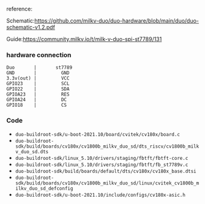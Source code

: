 reference:

Schematic:https://github.com/milkv-duo/duo-hardware/blob/main/duo/duo-schematic-v1.2.pdf

Guide:https://community.milkv.io/t/milk-v-duo-spi-st7789/131


### hardware connection

```
Duo       |       st7789
GND       |         GND
3.3v(out) |         VCC
GPIO23    |         SCL
GPIO22    |         SDA
GPIOA23   |         RES
GPIOA24   |         DC
GPIO18    |         CS
```

### Code

- `duo-buildroot-sdk/u-boot-2021.10/board/cvitek/cv180x/board.c`
- `duo-buildroot-sdk/build/boards/cv180x/cv1800b_milkv_duo_sd/dts_riscv/cv1800b_milkv_duo_sd.dts`
- `duo-buildroot-sdk/linux_5.10/drivers/staging/fbtft/fbtft-core.c`
- `duo-buildroot-sdk/linux_5.10/drivers/staging/fbtft/fb_st7789v.c`
- `duo-buildroot-sdk/build/boards/default/dts/cv180x/cv180x_base.dtsi`
- `duo-buildroot-sdk/build/boards/cv180x/cv1800b_milkv_duo_sd/linux/cvitek_cv1800b_milkv_duo_sd_defconfig`
- `duo-buildroot-sdk/u-boot-2021.10/include/configs/cv180x-asic.h`
